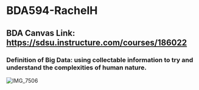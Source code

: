 # BDA594-RachelH
## BDA Canvas Link: https://sdsu.instructure.com/courses/186022 
### Definition of Big Data: using collectable information to try and understand the complexities of human nature.


![IMG_7506](https://github.com/user-attachments/assets/55c8da59-80b5-467d-82f0-2a7d7a7b34c9)
